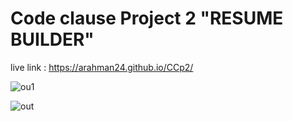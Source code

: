 # Code clause Project 2 "RESUME BUILDER"

live link : https://arahman24.github.io/CCp2/


![ou1](https://github.com/ARahman24/CCp2/assets/117717123/0e3d1ead-5191-4cbf-8aef-888e717f1262)

![out](https://github.com/ARahman24/CCp2/assets/117717123/42016fa6-62d7-4d4f-8bf0-d13627910a49)
